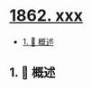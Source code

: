 # [1862. xxx](https://github.com/Tdahuyou/TNotes.leetcode/tree/main/notes/1862.%20xxx)

<!-- region:toc -->

- [1. 📝 概述](#1--概述)

<!-- endregion:toc -->

## 1. 📝 概述
